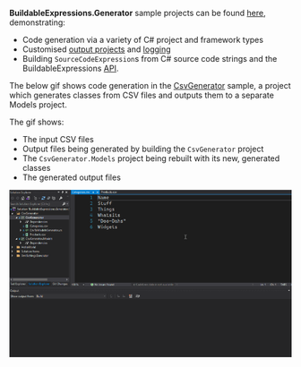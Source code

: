 **BuildableExpressions.Generator** sample projects can be found 
[here](https://github.com/agileobjects/BuildableExpressions/tree/master/BuildableExpressions.Generator.Samples),
demonstrating:

- Code generation via a variety of C# project and framework types
- Customised [output projects](/generating-code/Configuration/#code-generation-target-project) and
  [logging](/generating-code/Configuration/#logging)
- Building `SourceCodeExpression`s from C# source code strings and the BuildableExpressions [API](/api/).

The below gif shows code generation in the 
[CsvGenerator](https://github.com/agileobjects/BuildableExpressions/tree/master/BuildableExpressions.Generator.Samples/CsvGenerator) 
sample, a project which generates classes from CSV files and outputs them to a separate Models project.

The gif shows:

- The input CSV files
- Output files being generated by building the `CsvGenerator` project
- The `CsvGenerator.Models` project being rebuilt with its new, generated classes
- The generated output files

![CsvGenerator](https://github.com/agileobjects/BuildableExpressions/blob/master/BuildableExpressions.Generator.Samples/CsvGenerator/CsvGenerator.gif)
